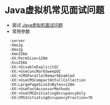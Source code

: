 # Java虚拟机常见面试问题
 - 面试
[Java虚拟机面试问题](https://mp.weixin.qq.com/s/lhsjOC3MCIAj5Fl7PCEPow)
 - 常用参数
```
  -server 
  -Xmx2g 
  -Xms2g 
  -Xmn256m 
  -XX:PermSize=128m 
  -Xss256k 
  -XX:+DisableExplicitGC 
  -XX:+UseConcMarkSweepGC 
  -XX:+CMSParallelRemarkEnabled 
  -XX:+UseCMSCompactAtFullCollection 
  -XX:LargePageSizeInBytes=128m 
  -XX:+UseFastAccessorMethods 
  -XX:+UseCMSInitiatingOccupancyOnly 
  -XX:CMSInitiatingOccupancyFraction=70
```